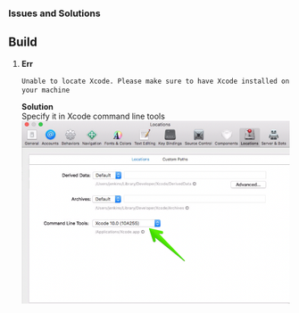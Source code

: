 ### Issues and Solutions
## Build
1. **Err**
   ```
   Unable to locate Xcode. Please make sure to have Xcode installed on your machine
   ```
   **Solution**  
   Specify it in Xcode command line tools
   ![Ref.](https://github.com/liangcodebase/sdetnote/blob/master/ci/images/xcode_cmd_line.png)
